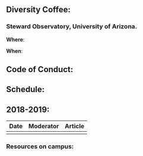 ## Diversity Coffee:
### Steward Observatory, University of Arizona. 

**Where**: 

**When**: 

## Code of Conduct: 

## Schedule: 

## 2018-2019:

| Date        | Moderator           | Article  |
| ------------- |:-------------:| -----:|
| | | |



### Resources on campus:

